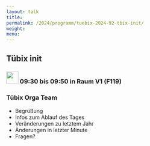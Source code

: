```yaml
---
layout: talk
title:
permalink: /2024/programm/tuebix-2024-92-tbix-init/
weight:
menu:
---
```

## Tübix init

### <img height = "32" src="../../../images/talk.svg"> 09:30 bis 09:50 in Raum V1 (F119)

### Tübix Orga Team

* Begrüßung  
* Infos zum Ablauf des Tages  
* Veränderungen zu letztem Jahr  
* Änderungen in letzter Minute  
* Fragen?

